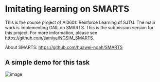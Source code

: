# Imitating learning on SMARTS
This is the course project of AI3601: Reinforce Learning of SJTU. The main work is implementing GAIL on SMARTS.
This is the submission version for this project. For more imformation, please see https://github.com/jiamiya/NGSIM_SMARTS.

About SMARTS: https://github.com/huawei-noah/SMARTS
 
## A simple demo for this task
![image](https://github.com/jiamiya/Imitating-learning-on-SMARTS/blob/main/demo.gif)
